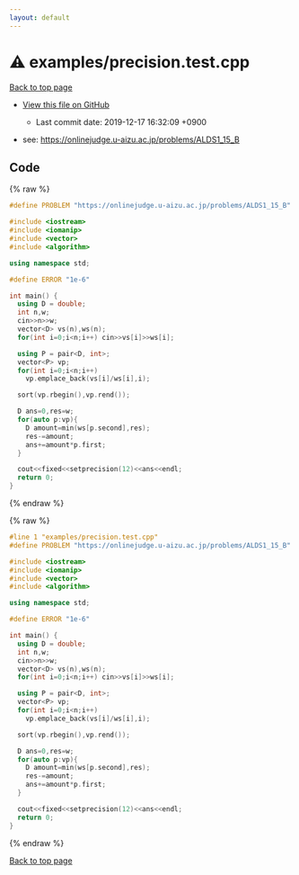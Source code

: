 ```yaml
---
layout: default
---
```


<!-- mathjax config similar to math.stackexchange -->
<script type="text/javascript" async
  src="https://cdnjs.cloudflare.com/ajax/libs/mathjax/2.7.5/MathJax.js?config=TeX-MML-AM_CHTML">
</script>
<script type="text/x-mathjax-config">
  MathJax.Hub.Config({
    TeX: { equationNumbers: { autoNumber: "AMS" }},
    tex2jax: {
      inlineMath: [ ['$','$'] ],
      processEscapes: true
    },
    "HTML-CSS": { matchFontHeight: false },
    displayAlign: "left",
    displayIndent: "2em"
  });
</script>

<script type="text/javascript" src="https://cdnjs.cloudflare.com/ajax/libs/jquery/3.4.1/jquery.min.js"></script>
<script src="https://cdn.jsdelivr.net/npm/jquery-balloon-js@1.1.2/jquery.balloon.min.js" integrity="sha256-ZEYs9VrgAeNuPvs15E39OsyOJaIkXEEt10fzxJ20+2I=" crossorigin="anonymous"></script>
<script type="text/javascript" src="../../assets/js/copy-button.js"></script>
<link rel="stylesheet" href="../../assets/css/copy-button.css" />


# :warning: examples/precision.test.cpp

<a href="../../index.html">Back to top page</a>

* <a href="{{ site.github.repository_url }}/blob/master/examples/precision.test.cpp">View this file on GitHub</a>
    - Last commit date: 2019-12-17 16:32:09 +0900


* see: <a href="https://onlinejudge.u-aizu.ac.jp/problems/ALDS1_15_B">https://onlinejudge.u-aizu.ac.jp/problems/ALDS1_15_B</a>


## Code

<a id="unbundled"></a>
{% raw %}
```cpp
#define PROBLEM "https://onlinejudge.u-aizu.ac.jp/problems/ALDS1_15_B"

#include <iostream>
#include <iomanip>
#include <vector>
#include <algorithm>

using namespace std;

#define ERROR "1e-6"

int main() {
  using D = double;
  int n,w;
  cin>>n>>w;
  vector<D> vs(n),ws(n);
  for(int i=0;i<n;i++) cin>>vs[i]>>ws[i];

  using P = pair<D, int>;
  vector<P> vp;
  for(int i=0;i<n;i++)
    vp.emplace_back(vs[i]/ws[i],i);

  sort(vp.rbegin(),vp.rend());

  D ans=0,res=w;
  for(auto p:vp){
    D amount=min(ws[p.second],res);
    res-=amount;
    ans+=amount*p.first;
  }

  cout<<fixed<<setprecision(12)<<ans<<endl;
  return 0;
}

```
{% endraw %}

<a id="bundled"></a>
{% raw %}
```cpp
#line 1 "examples/precision.test.cpp"
#define PROBLEM "https://onlinejudge.u-aizu.ac.jp/problems/ALDS1_15_B"

#include <iostream>
#include <iomanip>
#include <vector>
#include <algorithm>

using namespace std;

#define ERROR "1e-6"

int main() {
  using D = double;
  int n,w;
  cin>>n>>w;
  vector<D> vs(n),ws(n);
  for(int i=0;i<n;i++) cin>>vs[i]>>ws[i];

  using P = pair<D, int>;
  vector<P> vp;
  for(int i=0;i<n;i++)
    vp.emplace_back(vs[i]/ws[i],i);

  sort(vp.rbegin(),vp.rend());

  D ans=0,res=w;
  for(auto p:vp){
    D amount=min(ws[p.second],res);
    res-=amount;
    ans+=amount*p.first;
  }

  cout<<fixed<<setprecision(12)<<ans<<endl;
  return 0;
}

```
{% endraw %}

<a href="../../index.html">Back to top page</a>

